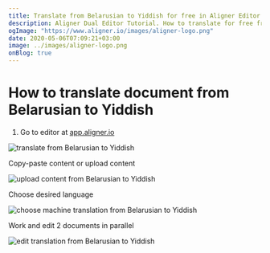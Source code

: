 ```yaml
---
title: Translate from Belarusian to Yiddish for free in Aligner Editor
description: Aligner Dual Editor Tutorial. How to translate for free from Belarusian to Yiddish. Aligner is multilingual document management platform. 
ogImage: "https://www.aligner.io/images/aligner-logo.png"
date: 2020-05-06T07:09:21+03:00
image: ../images/aligner-logo.png
onBlog: true
---
```


# How to translate document from Belarusian to Yiddish

1. Go to editor at [app.aligner.io](https://app.aligner.io "Aligner App web page")

![translate from Belarusian to Yiddish](../aligner-blank-editor.png "translate from Belarusian to Yiddish")

Copy-paste content or upload content

![upload content from Belarusian to Yiddish](../aligner-uploaded-document.png "upload content from Belarusian to Yiddish")

Choose desired language

![choose machine translation from Belarusian to Yiddish](../aligner-language-dropdown.png "choose machine translation from Belarusian to Yiddish")

Work and edit 2 documents in parallel

![edit translation from Belarusian to Yiddish](../aligner-double-sitded-editor.png "edit translation from Belarusian to Yiddish")


